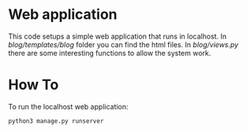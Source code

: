 # Web application

This code setups a simple web application that runs in localhost. In *blog/templates/blog* folder you can find the html files. In *blog/views.py* there are some interesting functions to allow the system work.

# How To

To run the localhost web application:
```
python3 manage.py runserver
```

